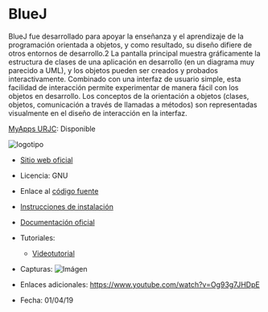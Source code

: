 # BlueJ
BlueJ fue desarrollado para apoyar la enseñanza y el aprendizaje de la programación orientada a objetos, y como resultado, su diseño difiere de otros entornos de desarrollo.2​ La pantalla principal muestra gráficamente la estructura de clases de una aplicación en desarrollo (en un diagrama muy parecido a UML), y los objetos pueden ser creados y probados interactivamente. Combinado con una interfaz de usuario simple, esta facilidad de interacción permite experimentar de manera fácil con los objetos en desarrollo. 
Los conceptos de la orientación a objetos (clases, objetos, comunicación a través de llamadas a métodos) son representadas visualmente en el diseño de interacción en la interfaz.

[MyApps URJC](https://myapps.urjc.es/): Disponible

![logotipo](https://www.bluej.org/bluej-icon-256-2x.png) 

* [Sitio web oficial](https://www.bluej.org/)

* Licencia: GNU

* Enlace al [código fuente](https://www.bluej.org/versions.html)

* [Instrucciones de instalación](https://www.bluej.org/download/install.html)

* [Documentación oficial](https://www.bluej.org/doc/documentation.html)

* Tutoriales:
  * [Videotutorial](https://www.youtube.com/playlist?list=PLBl4XZI_xsSwnI_YJoCFBOjXjnvfy1PMC)

* Capturas: ![Imágen](https://screenshots.macupdate.com/JPG/9667/9667_1506005092_scr.jpg)

* Enlaces adicionales: https://www.youtube.com/watch?v=Og93g7JHDpE

* Fecha: 01/04/19
